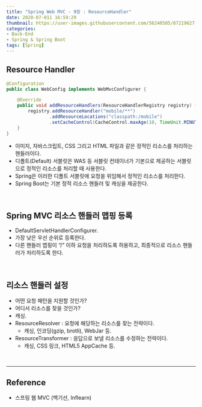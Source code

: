 ```yaml
---
title: "Spring Web MVC - 9장 : ResourceHandler"
date: 2020-07-011 16:59:29
thumbnail: https://user-images.githubusercontent.com/56240505/87219627-c1f8af80-c397-11ea-96bb-83c3f59b7229.png
categories:
- Back-End
- Spring & Spring Boot
tags: [Spring]
---
```


## Resource Handler

```java
@Configuration
public class WebConfig implements WebMvcConfigurer {

    @Override
    public void addResourceHandlers(ResourceHandlerRegistry registry) {
        registry.addResourceHandler("mobile/**")
                .addResourceLocations("classpath:/mobile")
                .setCacheControl(CacheControl.maxAge(10, TimeUnit.MINUTES));
    }
}
```

* 이미지, 자바스크립트, CSS 그리고 HTML 파일과 같은 정적인 리소스를 처리하는 핸들러이다.
* 디폴트(Default) 서블릿은 WAS 등 서블릿 컨테이너가 기본으로 제공하는 서블릿으로 정적인 리소스를 처리할 때 사용한다.
* Spring은 이러한 디폴트 서블릿에 요청을 위임해서 정적인 리소스를 처리한다.
* Spring Boot는 기본 정적 리소스 핸들러 및 캐싱을 제공한다.

<br>

## Spring MVC 리소스 핸들러 맵핑 등록

* DefaultServletHandlerConfigurer.
* 가장 낮은 우선 순위로 등록한다.
* 다른 핸들러 맵핑이 “/” 이하 요청을 처리하도록 허용하고, 최종적으로 리소스 핸들러가 처리하도록 한다.

<br>

## 리소스 핸들러 설정

* 어떤 요청 패턴을 지원할 것인가?
* 어디서 리소스를 찾을 것인가?
* 캐싱.
* ResourceResolver : 요청에 해당하는 리소스를 찾는 전략이다.
	* 캐싱, 인코딩(gzip, brotli), WebJar 등.
* ResourceTransformer : 응답으로 보낼 리소스를 수정하는 전략이다.
	* 캐싱, CSS 링크, HTML5 AppCache 등.

<br>

---

## Reference

*	스프링 웹 MVC (백기선, Inflearn)
